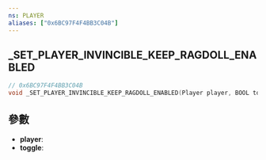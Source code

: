 ```yaml
---
ns: PLAYER
aliases: ["0x6BC97F4F4BB3C04B"]
---
```

## _SET_PLAYER_INVINCIBLE_KEEP_RAGDOLL_ENABLED

```c
// 0x6BC97F4F4BB3C04B
void _SET_PLAYER_INVINCIBLE_KEEP_RAGDOLL_ENABLED(Player player, BOOL toggle);
```


## 參數
* **player**: 
* **toggle**: 

